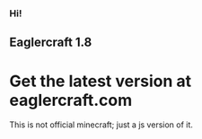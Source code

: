 ### Hi!
## Eaglercraft 1.8
# Get the latest version at eaglercraft.com
This is not official minecraft; just a js version of it.
